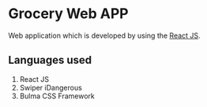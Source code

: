 # Grocery Web APP

Web application which is developed by using the [React JS][react_js].

## Languages used
1. React JS
2. Swiper iDangerous
3. Bulma CSS Framework


[react_js]: https://reactjs.org "React JS"
